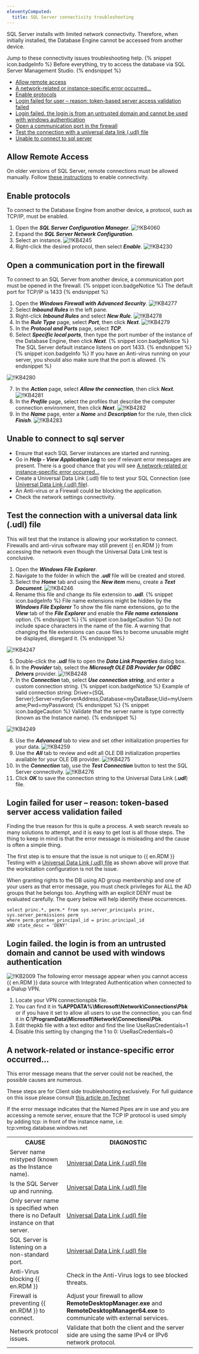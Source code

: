 ```yaml
---
eleventyComputed:
  title: SQL Server connectivity troubleshooting
---
```

SQL Server installs with limited network connectivity. Therefore, when initially installed, the Database Engine cannot be accessed from another device.

Jump to these connectivity issues troubleshooting help.
{% snippet icon.badgeInfo %}
Before everything, try to access the database via SQL Server Management Studio.
{% endsnippet %}

* <a href="#allow">Allow remote access</a>
* <a href="#network">A network-related or instance-specific error occurred...</a>
* <a href="#protocols">Enable protocols</a>
* <a href="#token">Login failed for user – reason: token-based server access validation failed</a>
* <a href="#untrusted">Login failed. the login is from an untrusted domain and cannot be used with windows authentication</a>
* <a href="#firewall">Open a communication port in the firewall</a>
* <a href="#udl">Test the connection with a universal data link (.udl) file</a>
* <a href="#unable">Unable to connect to sql server</a>

## Allow Remote Access
<a name="allow"></a>

On older versions of SQL Server, remote connections must be allowed manually. Follow [these instructions](https://msdn.microsoft.com/en-CA/library/ms191464.aspx) to enable connectivity.
## Enable protocols
<a name="protocols"></a>

To connect to the Database Engine from another device, a protocol, such as TCP/IP, must be enabled.
1. Open the ***SQL Server Configuration Manager***.
![!!KB4060](https://cdnweb.devolutions.net/docs/docs_en_kb_KB4060.png)
1. Expand the ***SQL Server Network Configuration***.
1. Select an instance.
![!!KB4245](https://cdnweb.devolutions.net/docs/docs_en_kb_KB4245.png)
1. Right-click the desired protocol, then select ***Enable***.
![!!KB4230](https://cdnweb.devolutions.net/docs/docs_en_kb_KB4230.png)
## Open a communication port in the firewall
<a name="firewall"></a>

To connect to an SQL Server from another device, a communication port must be opened in the firewall.
{% snippet icon.badgeNotice %}
The default port for TCP/IP is 1433
{% endsnippet %}

1. Open the ***Windows Firewall with Advanced Security***.
![!!KB4277](https://cdnweb.devolutions.net/docs/docs_en_kb_KB4277.png)
1. Select ***Inbound Rules*** in the left pane.
1. Right-click ***Inbound Rules*** and select ***New Rule***.
![!!KB4278](https://cdnweb.devolutions.net/docs/docs_en_kb_KB4278.png)
1. In the ***Rule Type*** page, select ***Port***, then click ***Next***.
![!!KB4279](https://cdnweb.devolutions.net/docs/docs_en_kb_KB4279.png)
1. In the ***Protocol and Ports*** page, select ***TCP***.
1. Select ***Specific local ports***, then type the port number of the instance of the Database Engine, then click ***Next***.
{% snippet icon.badgeNotice %}
The SQL Server default instance listens on port 1433.
{% endsnippet %}
{% snippet icon.badgeInfo %}
If you have an Anti-virus running on your server, you should also make sure that the port is allowed.
{% endsnippet %}

![!!KB4280](https://cdnweb.devolutions.net/docs/docs_en_kb_KB4280.png)

7. In the ***Action*** page, select ***Allow the connection***, then click ***Next***.
![!!KB4281](https://cdnweb.devolutions.net/docs/docs_en_kb_KB4281.png)
1. In the ***Profile*** page, select the profiles that describe the computer connection environment, then click ***Next***.
![!!KB4282](https://cdnweb.devolutions.net/docs/docs_en_kb_KB4282.png)
1. In the ***Name*** page, enter a ***Name*** and ***Description*** for the rule, then click ***Finish***.
![!!KB4283](https://cdnweb.devolutions.net/docs/docs_en_kb_KB4283.png)
## Unable to connect to sql server
<a name="unable"></a>

* Ensure that each SQL Server instances are started and running.
* Go in ***Help - View Application Log*** to see if relevant error messages are present. There is a good chance that you will see <a href="#network">A network-related or instance-specific error occurred...</a>
* Create a Universal Data Link (.udl) file to test your SQL Connection (see <a href="#udl">Universal Data Link (.udl) file</a>).
* An Anti-virus or a Firewall could be blocking the application.
* Check the network settings connectivity.
## Test the connection with a universal data link (.udl) file
<a name="udl"></a>

This will test that the instance is allowing your workstation to connect. Firewalls and anti-virus software may still prevent {{ en.RDM }} from accessing the network even though the Universal Data Link test is conclusive.

1. Open the ***Windows File Explorer***.
1. Navigate to the folder in which the ***.udl*** file will be created and stored.
1. Select the ***Home*** tab and using the ***New item*** menu, create a ***Text Document***.
![!!KB4246](https://cdnweb.devolutions.net/docs/docs_en_kb_KB4246.png)
1. Rename this file and change its file extension to ***.udl***.
{% snippet icon.badgeInfo %}
File name extensions might be hidden by the ***Windows File Explorer*** To show the file name extensions, go to the ***View*** tab of the ***File Explorer*** and enable the ***File name extensions*** option.
{% endsnippet %}
{% snippet icon.badgeCaution %}
Do not include space characters in the name of the file. A warning that changing the file extensions can cause files to become unusable might be displayed, disregard it.
{% endsnippet %}

![!!KB4247](https://cdnweb.devolutions.net/docs/docs_en_kb_KB4247.png)

5. Double-click the ***.udl*** file to open the ***Data Link Properties*** dialog box.
1. In the ***Provider*** tab, select the ***Microsoft OLE DB Provider for ODBC Drivers*** provider.
![!!KB4248](https://cdnweb.devolutions.net/docs/docs_en_kb_KB4248.png)
1. In the ***Connection*** tab, select ***Use connection string***, and enter a custom connection string.
{% snippet icon.badgeNotice %}
Example of valid connection string: Driver={SQL Server};Server=myServerAddress;Database=myDataBase;Uid=myUsername;Pwd=myPassword;
{% endsnippet %}
{% snippet icon.badgeCaution %}
Validate that the server name is type correctly (known as the Instance name).
{% endsnippet %}

![!!KB4249](https://cdnweb.devolutions.net/docs/docs_en_kb_KB4249.png)

8. Use the ***Advanced*** tab to view and set other initialization properties for your data.
![!!KB4259](https://cdnweb.devolutions.net/docs/docs_en_kb_KB4259.png)
1. Use the ***All*** tab to review and edit all OLE DB initialization properties available for your OLE DB provider.
![!!KB4275](https://cdnweb.devolutions.net/docs/docs_en_kb_KB4275.png)
1. In the ***Connection*** tab, use the ***Test Connection*** button to test the SQL Server connectivity.
![!!KB4276](https://cdnweb.devolutions.net/docs/docs_en_kb_KB4276.png)
1. Click ***OK*** to save the connection string to the Universal Data Link (***.udl***) file.
## Login failed for user – reason: token-based server access validation failed
<a name="token"></a>

Finding the true reason for this is quite a process. A web search reveals so many solutions to attempt, and it is easy to get lost is all those steps. The thing to keep in mind is that the error message is misleading and the cause is often a simple thing.

The first step is to ensure that the issue is not unique to {{ en.RDM }} Testing with a <a href="#udl">Universal Data Link (.udl) file</a>  as shown above will prove that the workstation configuration is not the issue.

When granting rights to the DB using AD group membership and one of your users as that error message, you must check privileges for ALL the AD groups that he belongs too. Anything with an explicit DENY must be evaluated carefully. The query below will help identify these occurrences.

```
select princ.*, perm.* from sys.server_principals princ, sys.server_permissions perm
where perm.grantee_principal_id = princ.principal_id
AND state_desc = 'DENY'
```
## Login failed. the login is from an untrusted domain and cannot be used with windows authentication
<a name="untrusted"></a>

![!!KB2009](https://cdnweb.devolutions.net/docs/docs_en_kb_KB2009.png)
The following error message appear when you cannot access {{ en.RDM }} data source with Integrated Authentication when connected to a Dialup VPN.

1. Locate your VPN connectionspbk file.
1. You can find it in **%APPDATA%\Microsoft\Network\Connections\Pbk** or if you have it set to allow all users to use the connection, you can find it in **C:\ProgramData\Microsoft\Network\Connections\Pbk**.
1. Edit thepkb file with a text editor and find the line UseRasCredentials=1
1. Disable this setting by changing the 1 to 0: UseRasCredentials=0
## A network-related or instance-specific error occurred...
<a name="network"></a>

This error message means that the server could not be reached, the possible causes are numerous.

These steps are for Client side troubleshooting exclusively. For full guidance on this issue please consult [this article on Technet](http://social.technet.microsoft.com/wiki/contents/articles/2102.how-to-troubleshoot-connecting-to-the-sql-server-database-engine.aspx)

If the error message indicates that the Named Pipes are in use and you are accessing a remote server, ensure that the TCP IP protocol is used simply by adding tcp: in front of the instance name, i.e. tcp:vmtxg.database.windows.net

<table>
	<tr>
		<th>
CAUSE
		</th>
		<th>
DIAGNOSTIC
		</th>
	</tr>
	<tr>
		<td>
Server name mistyped (known as the Instance name).
		</td>
		<td>
<a href="#udl">Universal Data Link (.udl) file</a>
		</td>
	</tr>
	<tr>
		<td>
Is the SQL Server up and running.
		</td>
		<td>
<a href="#udl">Universal Data Link (.udl) file</a>
		</td>
	</tr>
	<tr>
		<td>
Only server name is specified when there is no Default instance on that server.
		</td>
		<td>
<a href="#udl">Universal Data Link (.udl) file</a>
		</td>
	</tr>
	<tr>
		<td>
SQL Server is listening on a non-standard port.
		</td>
		<td>
<a href="#udl">Universal Data Link (.udl) file</a>
		</td>
	</tr>
	<tr>
		<td>
Anti-Virus blocking {{ en.RDM }}
		</td>
		<td>
Check in the Anti-Virus logs to see blocked threats.
		</td>
	</tr>
	<tr>
		<td>
Firewall is preventing {{ en.RDM }} to connect.
		</td>
		<td>
Adjust your firewall to allow <b>RemoteDesktopManager.exe</b> and <b>RemoteDesktopManager64.exe</b> to communicate with external services.
		</td>
	</tr>
	<tr>
		<td>
Network protocol issues.
		</td>
		<td>
Validate that both the client and the server side are using the same IPv4 or IPv6 network protocol.
		</td>
	</tr>
</table>
